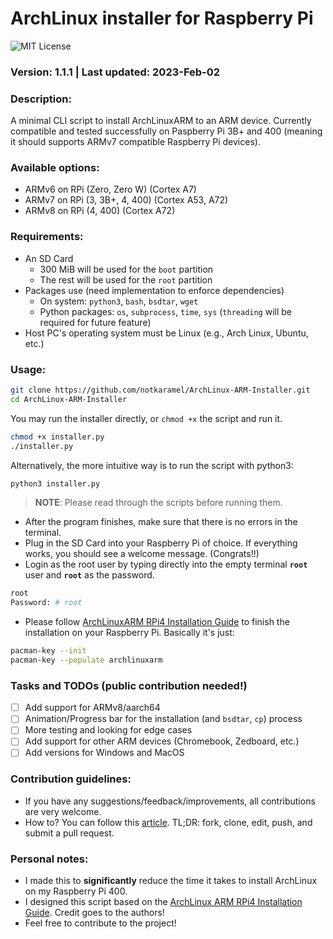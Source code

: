 # ArchLinux installer for Raspberry Pi
![MIT License](https://img.shields.io/github/license/notkaramel/ArchLinux-ARM-Installer)
### Version: 1.1.1 | Last updated: 2023-Feb-02

### Description:
A minimal CLI script to install ArchLinuxARM to an ARM device. Currently compatible and tested successfully on Paspberry Pi 3B+ and 400 (meaning it should supports ARMv7 compatible Raspberry Pi devices).
### Available options:
- ARMv6 on RPi (Zero, Zero W) (Cortex A7)
- ARMv7 on RPi (3, 3B+, 4, 400) (Cortex A53, A72)
- ARMv8 on RPi (4, 400) (Cortex A72)
### Requirements:
- An SD Card
  - 300 MiB will be used for the ```boot``` partition
  - The rest will be used for the ```root``` partition
- Packages use (need implementation to enforce dependencies)
  - On system: ```python3```, ```bash```, ```bsdtar```, ```wget```
  - Python packages: ```os```, ```subprocess```, ```time```, ```sys``` (```threading``` will be required for future feature)
- Host PC's operating system must be Linux (e.g., Arch Linux, Ubuntu, etc.)

### Usage:
```bash
git clone https://github.com/notkaramel/ArchLinux-ARM-Installer.git
cd ArchLinux-ARM-Installer
```

You may run the installer directly, or ```chmod +x``` the script and run it.
```bash
chmod +x installer.py
./installer.py
```
Alternatively, the more intuitive way is to run the script with python3:
```bash
python3 installer.py
```

> **NOTE**: Please read through the scripts before running them.

- After the program finishes, make sure that there is no errors in the terminal.
- Plug in the SD Card into your Raspberry Pi of choice. If everything works, you should see a welcome message. (Congrats!!)
- Login as the root user by typing directly into the empty terminal **```root```** user and **```root```** as the password.
```bash
root
Password: # root
```
- Please follow [ArchLinuxARM RPi4 Installation Guide](https://archlinuxarm.org/platforms/armv8/broadcom/raspberry-pi-4) to finish the installation on your Raspberry Pi. Basically it's just:
```bash
pacman-key --init
pacman-key --populate archlinuxarm
```

### Tasks and TODOs (public contribution needed!)
- [ ] Add support for ARMv8/aarch64
- [ ] Animation/Progress bar for the installation (and ```bsdtar```, ```cp```) process
- [ ] More testing and looking for edge cases
- [ ] Add support for other ARM devices (Chromebook, Zedboard, etc.)
- [ ] Add versions for Windows and MacOS

### Contribution guidelines:
- If you have any suggestions/feedback/improvements, all contributions are very welcome.
- How to? You can follow this [article](https://gist.github.com/MarcDiethelm/7303312). TL;DR: fork, clone, edit, push, and submit a pull request.

### Personal notes:
- I made this to **significantly** reduce the time it takes to install ArchLinux on my Raspberry Pi 400.
- I designed this script based on the [ArchLinux ARM RPi4 Installation Guide](https://archlinuxarm.org/platforms/armv8/broadcom/raspberry-pi-4). Credit goes to the authors!
- Feel free to contribute to the project! 

